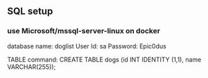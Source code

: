 ## SQL setup

### use Microsoft/mssql-server-linux on docker

database name: doglist
User Id: sa
Password: Epic0dus

TABLE command: CREATE TABLE dogs (id INT IDENTITY (1,1), name VARCHAR(255));

